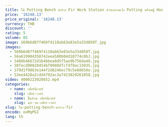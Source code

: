 ```yaml
---
title: ไม้ Potting Bench ตาราง Fir Work Station สวนกลางแจ้ง Potting พร้อมตู้ Hook Storage ชั้นวางด้านล่างและสไตล์เฟอร์นิเจอร์
price: '16248.13'
price_original: '16248.13'
currency: THB
discount: ''
rating: 5
volume: 85
image: S69b6d87f469f4110ab63e83e5a33d850T.jpg
images:
  - S69b6d87f469f4110ab63e83e5a33d850T.jpg
  - S6a619904350742eea580b04d18774c8bJ.jpg
  - S486b46672d1b4bbea0d5f5ae9b756da4O.jpg
  - S0fecd90828454bf0980dfcfdf9ac1503S.jpg
  - S79d1f9863e144f2d8246ec79c5e88650o.jpg
  - S3ee4428a2cdd4792ac3a742382926105Q.jpg
video: 4000223928652.mp4
categories:
  - name: เฟอร์นิเจอร์
    slug: เฟอร-เจอร
  - name: ชิ้นส่วน เฟอร์นิเจอร์
    slug: นส-วน-เฟอร-เจอร
slug: ไม-potting-bench-ตาราง-fir
encode: ooMqPGI
lang: th
---
```

  